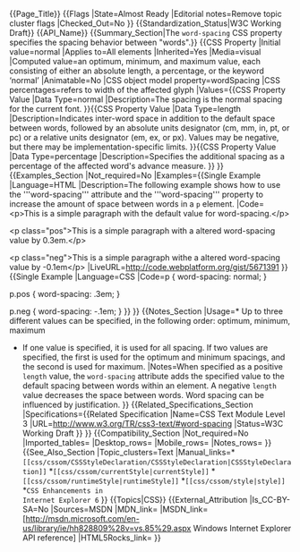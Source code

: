 {{Page_Title}}
{{Flags
|State=Almost Ready
|Editorial notes=Remove topic cluster flags
|Checked_Out=No
}}
{{Standardization_Status|W3C Working Draft}}
{{API_Name}}
{{Summary_Section|The <code>word-spacing</code> CSS property specifies the spacing behavior between "words".}}
{{CSS Property
|Initial value=normal
|Applies to=All elements
|Inherited=Yes
|Media=visual
|Computed value=an optimum, minimum, and maximum value, each consisting of either an absolute length, a percentage, or the keyword ‘normal’
|Animatable=No
|CSS object model property=wordSpacing
|CSS percentages=refers to width of the affected glyph
|Values={{CSS Property Value
|Data Type=normal
|Description=The spacing is the normal spacing for the current font.
}}{{CSS Property Value
|Data Type=length
|Description=Indicates inter-word space in addition to the default space between words, followed by an absolute units designator (cm, mm, in, pt, or pc) or a relative units designator (em, ex, or px). Values may be negative, but there may be implementation-specific limits.
}}{{CSS Property Value
|Data Type=percentage
|Description=Specifies the additional spacing as a percentage of the affected word's advance measure.
}}
}}
{{Examples_Section
|Not_required=No
|Examples={{Single Example
|Language=HTML
|Description=The following example shows how to use the '''word-spacing''' attribute and the '''word-spacing''' property to increase the amount of space between words in a <code>p</code> element.
|Code=&lt;p&gt;This is a simple paragraph with the default value for word-spacing.&lt;/p&gt;

&lt;p class="pos"&gt;This is a simple paragraph with a altered word-spacing value by 0.3em.&lt;/p&gt;

&lt;p class="neg"&gt;This is a simple paragraph withe a altered word-spacing value by -0.1em&lt;/p&gt;
|LiveURL=http://code.webplatform.org/gist/5671391
}}{{Single Example
|Language=CSS
|Code=p {
    word-spacing: normal;
}

p.pos {
    word-spacing: .3em;
}

p.neg {
    word-spacing: -.1em;
}
}}
}}
{{Notes_Section
|Usage=* Up to three different values can be specified, in the following order: optimum, minimum, maximum
* If one value is specified, it is used for all spacing. If two values are specified, the first is used for the optimum and minimum spacings, and the second is used for maximum.
|Notes=When specified as a positive <code>length</code> value, the <code>word-spacing</code> attribute adds the specified value to the default spacing between words within an element. A negative <code>length</code> value decreases the space between words. Word spacing can be influenced by justification.
}}
{{Related_Specifications_Section
|Specifications={{Related Specification
|Name=CSS Text Module Level 3
|URL=http://www.w3.org/TR/css3-text/#word-spacing
|Status=W3C Working Draft
}}
}}
{{Compatibility_Section
|Not_required=No
|Imported_tables=
|Desktop_rows=
|Mobile_rows=
|Notes_rows=
}}
{{See_Also_Section
|Topic_clusters=Text
|Manual_links=*<code>[[css/cssom/CSSStyleDeclaration/CSSStyleDeclaration|CSSStyleDeclaration]]</code>
*<code>[[css/cssom/currentStyle|currentStyle]]</code>
*<code>[[css/cssom/runtimeStyle|runtimeStyle]]</code>
*<code>[[css/cssom/style|style]]</code>
*<code>CSS Enhancements in Internet Explorer 6</code>
}}
{{Topics|CSS}}
{{External_Attribution
|Is_CC-BY-SA=No
|Sources=MSDN
|MDN_link=
|MSDN_link=[http://msdn.microsoft.com/en-us/library/ie/hh828809%28v=vs.85%29.aspx Windows Internet Explorer API reference]
|HTML5Rocks_link=
}}